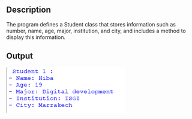 ## Description
The program defines a Student class that stores information such as number, name, age, major, institution, and city, and includes a method to display this information.
## Output
<img src="example.png">

